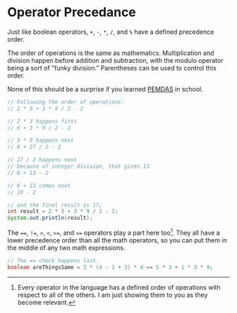 # Operator Precedance

Just like boolean operators, `+`, `-`, `*`, `/`, and `%` have a defined precedence order.

The order of operations is the same as mathematics. Multiplication and division happen before
addition and subtraction, with the modulo operator being a sort of "funky division."
Parentheses can be used to control this order.

None of this should be a surprise if you learned [PEMDAS](https://www.khanacademy.org/math/cc-seventh-grade-math/cc-7th-negative-numbers-multiply-and-divide/cc-7th-order-of-operations/v/introduction-to-order-of-operations) in school.

```java
// Following the order of operations:
// 2 * 3 + 3 * 9 / 2 - 2

// 2 * 3 happens first
// 6 + 3 * 9 / 2 - 2

// 3 * 9 happens next
// 6 + 27 / 2 - 2

// 27 / 2 happens next
// because of integer division, that gives 13
// 6 + 13 - 2

// 6 + 13 comes next
// 19 - 2

// and the final result is 17;
int result = 2 * 3 + 3 * 9 / 2 - 2;
System.out.println(result);
```

The `==`, `!=`, `>`, `<`, `>=`, and `<=` operators play a part here too[^theyalldo]. They all have a lower precedence order than all the math operators, so you can
put them in the middle of any two math expressions.

```java
// The == check happens last.
boolean areThingsSame = 3 * (4 - 1 + 3) * 4 == 5 * 3 + 1 * 3 * 9;
```

[^theyalldo]: Every operator in the language has a defined order of operations with respect to all of the others. I am just showing them to you as they become relevant.
